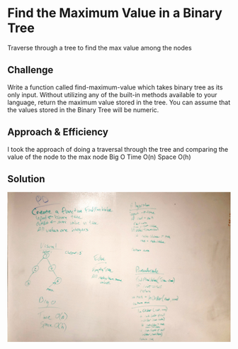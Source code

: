 # Find the Maximum Value in a Binary Tree
Traverse through a tree to find the max value among the nodes

## Challenge
Write a function called find-maximum-value which takes binary tree as its only input. Without utilizing any of the built-in methods available to your language, return the maximum value stored in the tree. You can assume that the values stored in the Binary Tree will be numeric.

## Approach & Efficiency
I took the approach of doing a traversal through the tree and comparing the value of the node to the max node
Big O
Time O(n)
Space O(h)

## Solution

![Whiteboard](https://github.com/rynnnaa/data-structures-and-algorithms/blob/master/assets/find-maximum-value-binary-tree.jpeg)
